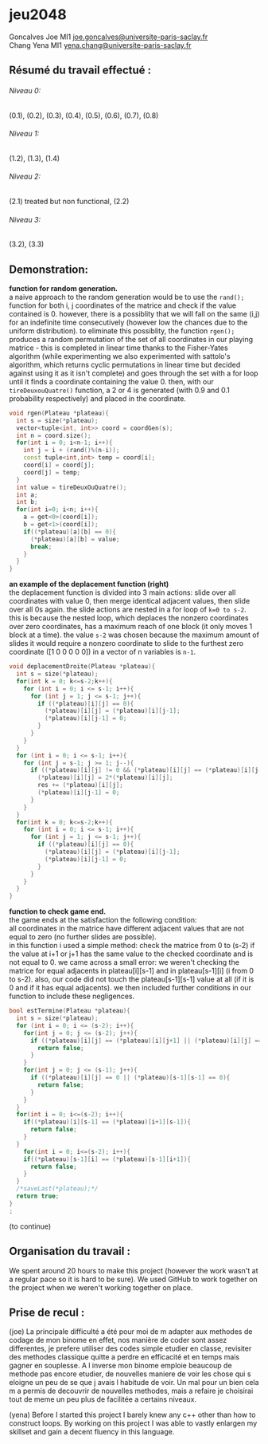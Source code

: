 # jeu2048
Goncalves Joe MI1 joe.goncalves@universite-paris-saclay.fr\
Chang Yena MI1  yena.chang@universite-paris-saclay.fr

## Résumé du travail effectué :
###### Niveau 0:
(0.1), (0.2), (0.3), (0.4), (0.5), (0.6), (0.7), (0.8)
###### Niveau 1:
(1.2), (1.3), (1.4)
###### Niveau 2:
(2.1) treated but non functional, (2.2)
###### Niveau 3:
(3.2), (3.3)

## Demonstration:
**function for random generation.**\
a naive approach to the random generation would be to use the `rand();` function for both i, j coordinates of the matrice and check if the value contained is 0. however, there is a possiblity that we will fall on the same (i,j) for an indefinite time consecutively (however low the chances due to the uniform distribution).
to eliminate this possiblity, the function `rgen();` produces a random permutation of the set of all coordinates in our playing matrice - this is completed in linear time thanks to the Fisher-Yates algorithm (while experimenting we also experimented with sattolo's algorithm, which returns cyclic permutations in linear time but decided against using it as it isn't complete) and goes through the set with a for loop until it finds a coordinate containing the value 0. then, with our `tireDeuxouQuatre()` function, a 2 or 4 is generated (with 0.9 and 0.1 probability respectively) and placed in the coordinate.
```c++
void rgen(Plateau *plateau){
  int s = size(*plateau);
  vector<tuple<int, int>> coord = coordGen(s);
  int n = coord.size();
  for(int i = 0; i<n-1; i++){
    int j = i + (rand()%(n-i));
    const tuple<int,int> temp = coord[i];
    coord[i] = coord[j];
    coord[j] = temp;
  }
  int value = tireDeuxOuQuatre();
  int a;
  int b;
  for(int i=0; i<n; i++){
    a = get<0>(coord[i]);
    b = get<1>(coord[i]);
    if((*plateau)[a][b] == 0){
      (*plateau)[a][b] = value;
      break;
    }
  }
}
```
**an example of the deplacement function (right)**\
the deplacement function is divided into 3 main actions: slide over all coordinates with value 0, then merge identical adjacent values, then slide over all 0s again. the slide actions are nested in a for loop of `k=0 to s-2`. this is because the nested loop, which deplaces the nonzero coordinates over zero coordinates, has a maximum reach of one block (it only moves 1 block at a time). the value `s-2` was chosen because the maximum amount of slides it would require a nonzero coordinate to slide to the furthest zero coordinate ([1 0 0 0 0 0]) in a vector of n variables is `n-1`.
```c++
void deplacementDroite(Plateau *plateau){
  int s = size(*plateau);
  for(int k = 0; k<=s-2;k++){
    for (int i = 0; i <= s-1; i++){
      for (int j = 1; j <= s-1; j++){
        if ((*plateau)[i][j] == 0){
          (*plateau)[i][j] = (*plateau)[i][j-1];
          (*plateau)[i][j-1] = 0;
        }
      }
    }
  } 
  for (int i = 0; i <= s-1; i++){
    for (int j = s-1; j >= 1; j--){
      if ((*plateau)[i][j] != 0 && (*plateau)[i][j] == (*plateau)[i][j-1]){
        (*plateau)[i][j] = 2*(*plateau)[i][j];
        res += (*plateau)[i][j];
        (*plateau)[i][j-1] = 0;
      }
    } 
  }
  for(int k = 0; k<=s-2;k++){
    for (int i = 0; i <= s-1; i++){
      for (int j = 1; j <= s-1; j++){
        if ((*plateau)[i][j] == 0){
          (*plateau)[i][j] = (*plateau)[i][j-1];
          (*plateau)[i][j-1] = 0;
        }
      }
    }
  }  
}
```
**function to check game end.**\
the game ends at the satisfaction the following condition:\
all coordinates in the matrice have different adjacent values that are not equal to zero (no further slides are possible).\
in this function i used a simple method: check the matrice from 0 to (s-2) if the value at i+1 or j+1 has the same value to the checked coordinate and is not equal to 0. we came across a small error: we weren't checking the matrice for equal adjacents in plateau[i][s-1] and in plateau[s-1][i] (i from 0 to s-2). also, our code did not touch the plateau[s-1][s-1] value at all (if it is 0 and if it has equal adjacents). we then included further conditions in our function to include these negligences.
```c++
bool estTermine(Plateau *plateau){
  int s = size(*plateau);
  for (int i = 0; i <= (s-2); i++){
    for(int j = 0; j <= (s-2); j++){
      if ((*plateau)[i][j] == (*plateau)[i][j+1] || (*plateau)[i][j] == (*plateau)[i+1][j] || (*plateau)[s-1][s-1] == (*plateau)[s-2][s-1] || (*plateau)[s-1][s-1] == (*plateau)[s-1][s-2]){
        return false;
      }
    }
    for(int j = 0; j <= (s-1); j++){
      if ((*plateau)[i][j] == 0 || (*plateau)[s-1][s-1] == 0){
        return false;
      }
    }
  }
  for(int i = 0; i<=(s-2); i++){
    if((*plateau)[i][s-1] == (*plateau)[i+1][s-1]){
      return false;
    }
  }
    for(int i = 0; i<=(s-2); i++){
    if((*plateau)[s-1][i] == (*plateau)[s-1][i+1]){
      return false;
    }
  }
  /*saveLast(*plateau);*/
  return true;
}
;
```
(to continue)

## Organisation du travail : 
We spent around 20 hours to make this project (however the work wasn't at a regular pace so it is hard to be sure). We used GitHub to work together on the project when we weren't working together on place. 

    
## Prise de recul :

(joe) La principale difficulté a été pour moi de m adapter aux methodes de codage de mon binome en effet, nos manière de 
coder sont assez differentes, je prefere utiliser des codes simple etudier en classe, revisiter des methodes classique quitte a 
perdre en efficacité et en temps mais gagner en souplesse. A l inverse mon binome emploie beaucoup de methode pas encore etudier, 
de nouvelles maniere de voir les chose qui s eloigne un peu de se que j avais l habitude de voir. Un mal pour un bien cela m a 
permis de decouvrir de nouvelles methodes, mais a refaire je choisirai tout de meme un peu plus de facilitée a certains niveaux.

(yena) Before I started this project I barely knew any c++ other than how to construct loops. By working on this project I was able to vastly enlargen my skillset and gain a decent fluency in this language.
